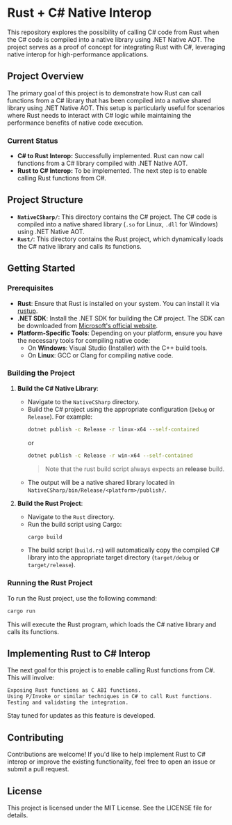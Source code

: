 # Rust + C# Native Interop

This repository explores the possibility of calling C# code from Rust when the C# code is compiled into a native library using .NET Native AOT. The project serves as a proof of concept for integrating Rust with C#, leveraging native interop for high-performance applications.

## Project Overview

The primary goal of this project is to demonstrate how Rust can call functions from a C# library that has been compiled into a native shared library using .NET Native AOT. This setup is particularly useful for scenarios where Rust needs to interact with C# logic while maintaining the performance benefits of native code execution.

### Current Status

- **C# to Rust Interop:** Successfully implemented. Rust can now call functions from a C# library compiled with .NET Native AOT.
- **Rust to C# Interop:** To be implemented. The next step is to enable calling Rust functions from C#.

## Project Structure

- **`NativeCSharp/`**: This directory contains the C# project. The C# code is compiled into a native shared library (`.so` for Linux, `.dll` for Windows) using .NET Native AOT.
- **`Rust/`**: This directory contains the Rust project, which dynamically loads the C# native library and calls its functions.

## Getting Started

### Prerequisites

- **Rust**: Ensure that Rust is installed on your system. You can install it via [rustup](https://rustup.rs/).
- **.NET SDK**: Install the .NET SDK for building the C# project. The SDK can be downloaded from [Microsoft's official website](https://dotnet.microsoft.com/download).
- **Platform-Specific Tools**: Depending on your platform, ensure you have the necessary tools for compiling native code:
  - On **Windows**: Visual Studio (Installer) with the C++ build tools.
  - On **Linux**: GCC or Clang for compiling native code.

### Building the Project

1. **Build the C# Native Library**:
   - Navigate to the `NativeCSharp` directory.
   - Build the C# project using the appropriate configuration (`Debug` or `Release`). For example:
     ```bash
     dotnet publish -c Release -r linux-x64 --self-contained
     ```
     or
     ```bash
     dotnet publish -c Release -r win-x64 --self-contained
     ```
     > Note that the rust build script always expects an **release** build.
   - The output will be a native shared library located in `NativeCSharp/bin/Release/<platform>/publish/`.

2. **Build the Rust Project**:
   - Navigate to the `Rust` directory.
   - Run the build script using Cargo:
     ```bash
     cargo build
     ```
   - The build script (`build.rs`) will automatically copy the compiled C# library into the appropriate target directory (`target/debug` or `target/release`).

### Running the Rust Project

To run the Rust project, use the following command:

```bash
cargo run
```
This will execute the Rust program, which loads the C# native library and calls its functions.

## Implementing Rust to C# Interop

The next goal for this project is to enable calling Rust functions from C#. This will involve:

    Exposing Rust functions as C ABI functions.
    Using P/Invoke or similar techniques in C# to call Rust functions.
    Testing and validating the integration.

Stay tuned for updates as this feature is developed.

## Contributing

Contributions are welcome! If you'd like to help implement Rust to C# interop or improve the existing functionality, feel free to open an issue or submit a pull request.

## License

This project is licensed under the MIT License. See the LICENSE file for details.
